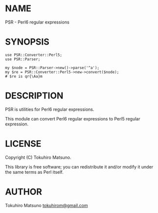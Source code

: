 # NAME

PSR - Perl6 regular expressions

# SYNOPSIS

    use PSR::Converter::Perl5;
    use PSR::Parser;

    my $node = PSR::Parser->new()->parse('^a');
    my $re = PSR::Converter::Perl5->new->convert($node);
    # $re is qr{\Aa}m

# DESCRIPTION

PSR is utilities for Perl6 regular expressions.

This module can convert Perl6 regular expressions to Perl5 regular expression.

# LICENSE

Copyright (C) Tokuhiro Matsuno.

This library is free software; you can redistribute it and/or modify
it under the same terms as Perl itself.

# AUTHOR

Tokuhiro Matsuno <tokuhirom@gmail.com>
